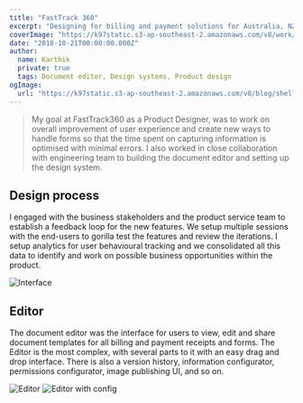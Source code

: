 ```yaml
---
title: "FastTrack 360"
excerpt: "Designing for billing and payment solutions for Australia, NZ and UK markets"
coverImage: "https://k97static.s3-ap-southeast-2.amazonaws.com/v8/work/cover/ft.png"
date: "2018-10-21T00:00:00.000Z"
author:
  name: Karthik
  private: true
  tags: Document editor, Design systems, Product design
ogImage:
  url: "https://k97static.s3-ap-southeast-2.amazonaws.com/v8/blog/shell-grunt/cover.png"
---
```


> My goal at FastTrack360 as a Product Designer, was to work on overall improvement of user experience and create new ways to handle forms so that the time spent on capturing information is optimised with minimal errors. I also worked in close collaboration with engineering team to building the document editor and setting up the design system.

## Design process

I engaged with the business stakeholders and the product service team to establish a feedback loop for the new features. We setup multiple sessions with the end-users to gorilla test the features and review the iterations. I setup analytics for user behavioural tracking and we consolidated all this data to identify and work on possible business opportunities within the product.

<div class="work-full-img work-img-border">

![Interface](https://k97static.s3-ap-southeast-2.amazonaws.com/v8/work/ft/3.png)

</div>

## Editor

The document editor was the interface for users to view, edit and share document templates for all billing and payment receipts and forms. The Editor is the most complex, with several parts to it with an easy drag and drop interface. There is also a version history, information configurator, permissions configurator, image publishing UI, and so on.

<div class="work-full-img  work-img-border">

![Editor](https://k97static.s3-ap-southeast-2.amazonaws.com/v8/work/ft/1.png)
![Editor with config](https://k97static.s3-ap-southeast-2.amazonaws.com/v8/work/ft/2.png)

</div>
